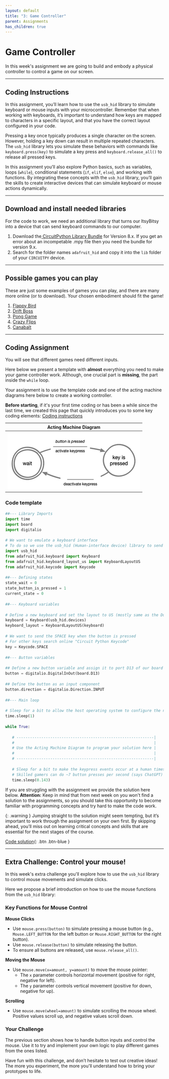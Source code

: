 ```yaml
---
layout: default
title: "3: Game Controller"
parent: Assignments
has_children: true
---
```


# Game Controller
In this week's assignment we are going to build and embody a physical controller to control a game on our screen.

---
## Coding Instructions
In this assignment, you’ll learn how to use the `usb_hid` library to simulate keyboard or mouse inputs with your microcontroller. Remember that when working with keyboards, it’s important to understand how keys are mapped to characters in a specific layout, and that you have the correct layout configured in your code.

Pressing a key once typically produces a single character on the screen. However, holding a key down can result in multiple repeated characters. The `usb_hid` library lets you simulate these behaviors with commands like `keyboard.press(key)` to simulate a key press and `keyboard.release_all()` to release all pressed keys.

In this assignment you’ll also explore Python basics, such as variables, loops (`while`), conditional statements (`if`, `elif`, `else`), and working with functions. 
By integrating these concepts with the `usb_hid` library, you’ll gain the skills to create interactive devices that can simulate keyboard or mouse actions dynamically.


---

## Download and install needed libraries
For the code to work, we need an additional library that turns our ItsyBitsy into a device that can send keyboard commands to our computer.
1. Download the[ CircuitPython Library Bundle](https://circuitpython.org/libraries) for Version 8.x. 
   If you get an error about an incompetable .mpy file then you need the bundle for version 9.x.
2. Search for the folder names `adafruit_hid` and copy it into the `lib` folder of your `CIRCUITPY` device.

---

## Possible games you can play
These are just some examples of games you can play, and there are many more online (or to download). Your chosen embodiment should fit the game!
1. [Flappy Bird](https://flappybird.io)
2. [Drift Boss](https://www.crazygames.com/game/drift-boss?theatreMode=true)
3. [Pong Game](https://www.ponggame.org)
4. [Crazy Flips](https://www.crazygames.com/game/crazy-flips-3d?theatreMode=true)
5. [Canabalt](https://alluracy.itch.io/canabalt-clone)

--- 

## Coding Assignment
You will see that different games need different inputs. 

Here below we present a template with **almost** everything you need to make your game controller work. Although, one crucial part is **missing**, the part inside the `while` loop.

Your assignment is to use the template code and one of the acting machine diagrams here below to create a working controller.

**Before starting**, if it's your first time coding or has been a while since the last time, we created this page that quickly introduces you to some key coding elements: [Coding instructions](coding_instructions.md)

| Acting Machine Diagram | 
| -------------------------------------- | 
| ![](stateDiagram.png)                | 

### Code template
```python
##--- Library Imports
import time
import board
import digitalio

# We want to emulate a keyboard interface
# To do so we use the usb_hid (Human-interface device) library to send commands to our computer
import usb_hid
from adafruit_hid.keyboard import Keyboard
from adafruit_hid.keyboard_layout_us import KeyboardLayoutUS
from adafruit_hid.keycode import Keycode

##--- Defining states
state_wait = 0
state_button_is_pressed = 1
current_state = 0

##--- Keyboard variables

# Define a new keyboard and set the layout to US (mostly same as the Dutch layout)
keyboard = Keyboard(usb_hid.devices)
keyboard_layout = KeyboardLayoutUS(keyboard)

# We want to send the SPACE key when the button is pressed
# For other keys search online "Circuit Python Keycode"
key = Keycode.SPACE

##--- Button variables

## Define a new button variable and assign it to port D13 of our board
button = digitalio.DigitalInOut(board.D13)

## Define the button as an input component
button.direction = digitalio.Direction.INPUT

##--- Main loop

# Sleep for a bit to allow the host operating system to configure the new USB device 
time.sleep(1)

while True: 

   # -------------------------------------------------------------| 
   #                                                              | 
   # Use the Acting Machine Diagram to program your solution here | 
   #                                                              | 
   # -------------------------------------------------------------|
   
   # Sleep for a bit to make the keypress events occur at a human timescale 
   # Skilled gamers can do ~7 button presses per second (says ChatGPT) 
   time.sleep(0.143)

```


If you are struggling with the assignment we provide the solution here below.
**Attention:** Keep in mind that from next week on you won't find a solution to the assignments, so you should take this opportunity to become familiar with programming concepts and try hard to make the code work.


{: .warning } 
Jumping straight to the solution might seem tempting, but it’s important to work through the assignment on your own first. By skipping ahead, you’ll miss out on learning critical concepts and skills that are essential for the next stages of the course. 

[Code solution](code_solution.md){: .btn .btn-blue }

--- 

## Extra Challenge: Control your mouse!
In this week's extra challenge you'll explore how to use the `usb_hid` library to control mouse movements and simulate clicks.

Here we propose a brief introduction on how to use the mouse functions from the `usb_hid` library:

### **Key Functions for Mouse Control**

**Mouse Clicks**
- Use `mouse.press(button)` to simulate pressing a mouse button (e.g., `Mouse.LEFT_BUTTON` for the left button or `Mouse.RIGHT_BUTTON` for the right button).
- Use `mouse.release(button)` to simulate releasing the button.
- To ensure all buttons are released, use `mouse.release_all()`.

**Moving the Mouse**
- Use `mouse.move(x=amount, y=amount)` to move the mouse pointer:
	- The `x` parameter controls horizontal movement (positive for right, negative for left).
	- The `y` parameter controls vertical movement (positive for down, negative for up).

**Scrolling**
- Use `mouse.move(wheel=amount)` to simulate scrolling the mouse wheel. Positive values scroll up, and negative values scroll down.

### **Your Challenge**

The previous section shows how to handle button inputs and control the mouse. Use it to try and implement your own logic to play different games from the ones listed.

Have fun with this challenge, and don’t hesitate to test out creative ideas! 
The more you experiment, the more you'll understand how to bring your prototypes to life.